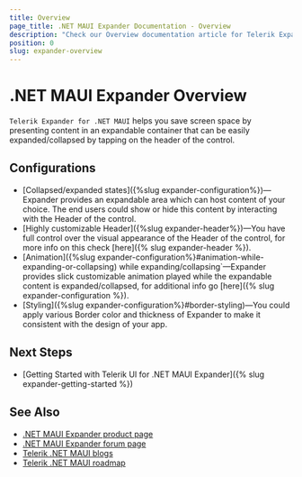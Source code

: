 ```yaml
---
title: Overview
page_title: .NET MAUI Expander Documentation - Overview
description: "Check our Overview documentation article for Telerik Expander for .NET MAUI control."
position: 0
slug: expander-overview
---
```


# .NET MAUI Expander Overview

`Telerik Expander for .NET MAUI` helps you save screen space by presenting content in an expandable container that can be easily expanded/collapsed by tapping on the header of the control.

## Configurations

* [Collapsed/expanded states]({%slug expander-configuration%})&mdash;Expander provides an expandable area which can host content of your choice. The end users could show or hide this content by interacting with the Header of the control.
* [Highly customizable Header]({%slug expander-header%})&mdash;You have full control over the visual appearance of the Header of the control, for more info on this check [here]({% slug expander-header %}).
* [Animation]({%slug expander-configuration%}#animation-while-expanding-or-collapsing) while expanding/collapsing`&mdash;Expander provides slick customizable animation played while the expandable content is expanded/collapsed, for additional info go [here]({% slug expander-configuration %}).
* [Styling]({%slug expander-configuration%}#border-styling)&mdash;You could apply various Border color and thickness of Expander to make it consistent with the design of your app.

## Next Steps

- [Getting Started with Telerik UI for .NET MAUI Expander]({% slug expander-getting-started %})

## See Also

- [.NET MAUI Expander product page](https://www.telerik.com/maui-ui/badgeview)
- [.NET MAUI Expander forum page](https://www.telerik.com/forums/maui?tagId=1900)
- [Telerik .NET MAUI blogs](https://www.telerik.com/blogs/tag/.net-maui)
- [Telerik .NET MAUI roadmap](https://www.telerik.com/support/whats-new/maui-ui/roadmap)